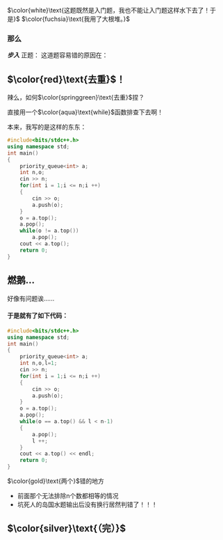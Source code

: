 $\color{white}\text{这题既然是入门题，我也不能让入门题这样水下去了！于是}$
$\color{fuchsia}\text{我用了大根堆。}$

### 那么
***步入*** 正题：
这道题容易错的原因在：
## $\color{red}\text{去重}$！
辣么，如何$\color{springgreen}\text{去重}$捏？

直接用一个$\color{aqua}\text{while}$函数排查下去啊！

本来，我写的是这样的东东：
```cpp
#include<bits/stdc++.h>
using namespace std;
int main()
{
	priority_queue<int> a;
	int n,o;
	cin >> n;
	for(int i = 1;i <= n;i ++)
	{
		cin >> o;
		a.push(o);
	}
	o = a.top();
	a.pop();
	while(o != a.top())
		a.pop();
	cout << a.top();
	return 0;
}
```
## 燃鹅...
好像有问题诶......

#### 于是就有了如下代码：
```cpp
#include<bits/stdc++.h>
using namespace std;
int main()
{
	priority_queue<int> a;
	int n,o,l=1;
	cin >> n;
	for(int i = 1;i <= n;i ++)
	{
		cin >> o;
		a.push(o);
	}
	o = a.top();
	a.pop();
	while(o == a.top() && l < n-1)
	{
		a.pop();
		l ++;
	}
	cout << a.top() << endl;
	return 0;
}
```
$\color{gold}\text{两个}$错的地方

* 前面那个无法排除n个数都相等的情况
* 坑死人的岛国水题输出后没有换行居然判错了！！！
## $\color{silver}\text{（完）}$